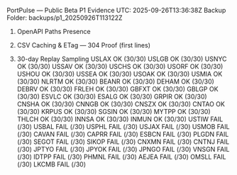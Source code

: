 PortPulse — Public Beta P1 Evidence
UTC: 2025-09-26T13:36:38Z
Backup Folder: backups/p1_20250926T113122Z

1) OpenAPI Paths Presence


2) CSV Caching & ETag — 304 Proof (first lines)


3) 30-day Replay Sampling
USLAX OK (30/30)
USLGB OK (30/30)
USNYC OK (30/30)
USSAV OK (30/30)
USCHS OK (30/30)
USORF OK (30/30)
USHOU OK (30/30)
USSEA OK (30/30)
USOAK OK (30/30)
USMIA OK (30/30)
NLRTM OK (30/30)
BEANR OK (30/30)
DEHAM OK (30/30)
DEBRV OK (30/30)
FRLEH OK (30/30)
GBFXT OK (30/30)
GBLGP OK (30/30)
ESVLC OK (30/30)
ESALG OK (30/30)
GRPIR OK (30/30)
CNSHA OK (30/30)
CNNGB OK (30/30)
CNSZX OK (30/30)
CNTAO OK (30/30)
KRPUS OK (30/30)
SGSIN OK (30/30)
MYTPP OK (30/30)
THLCH OK (30/30)
INNSA OK (30/30)
INMUN OK (30/30)
USTIW FAIL (/30)
USBAL FAIL (/30)
USPHL FAIL (/30)
USJAX FAIL (/30)
USMOB FAIL (/30)
CAVAN FAIL (/30)
CAPRR FAIL (/30)
ESBCN FAIL (/30)
PLGDN FAIL (/30)
SEGOT FAIL (/30)
SIKOP FAIL (/30)
CNXMN FAIL (/30)
CNTNJ FAIL (/30)
JPTYO FAIL (/30)
JPYOK FAIL (/30)
JPNGO FAIL (/30)
VNSGN FAIL (/30)
IDTPP FAIL (/30)
PHMNL FAIL (/30)
AEJEA FAIL (/30)
OMSLL FAIL (/30)
LKCMB FAIL (/30)
